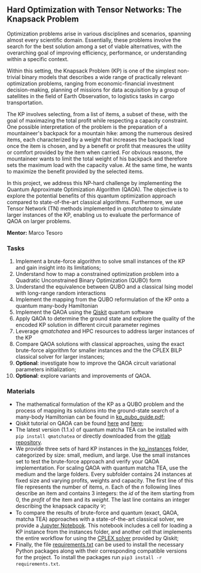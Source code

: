 ## Hard Optimization with Tensor Networks: The Knapsack Problem

Optimization problems arise in various disciplines and scenarios, spanning almost every scientific domain. Essentially, these problems involve the search for the best solution among a set of viable alternatives, with the overarching goal of improving efficiency, performance, or understanding within a specific context.

Within this setting, the Knapsack Problem (KP) is one of the simplest non-trivial binary models that describes a wide range of practically relevant optimization problems, ranging from economic-financial investment decision-making, planning of missions for data acquisition by a group of satellites in the field of Earth Observation, to logistics tasks in cargo transportation.

The KP involves selecting, from a list of items, a subset of these, with the goal of maximazing the total profit while respecting a capacity constraint. One possible interpretation of the problem is the preparation of a mountaineer's backpack for a mountain hike: among the numerous desired items, each characterized by a weight that increases the backpack load once the item is chosen, and by a benefit or profit that measures the utility or comfort provided by the item when carried. For obvious reasons, the mountaineer wants to limit the total weight of his backpack and therefore sets the maximum load with the capacity value. At the same time, he wants to maximize the benefit provided by the selected items.

In this project, we address this NP-hard challenge by implementing the Quantum Approximate Optimization Algorithm (QAOA). The objective is to explore the potential benefits of this quantum optimization approach compared to state-of-the-art classical algorithms. Furthermore, we use Tensor Network (TN) methods implemented in *qmatchatea* to simulate larger instances of the KP, enabling us to evaluate the performance of QAOA on larger problems.

**Mentor:** Marco Tesoro

### Tasks

1) Implement a brute-force algorithm to solve small instances of the KP and gain insight into its limitations;
2) Understand how to map a constrained optimization problem into a Quadratic Unconstrained Binary Optimization (QUBO) form
3) Understand the equivalence between QUBO and a classical Ising model with long-range random interactions
4) Implement the mapping from the QUBO reformulation of the KP onto a quantum many-body Hamiltonian
5) Implement the QAOA using the [Qiskit](https://docs.quantum.ibm.com/api/qiskit/0.45) quantum software
6) Apply QAOA to determine the ground state and explore the quality of the encoded KP solution in different circuit parameter regimes
7) Leverage *qmatchatea* and HPC resources to address larger instances of the KP
8) Compare QAOA solutions with classical approaches, using the exact brute-force algorithm for smaller instances and the the CPLEX BILP classical solver for larger instances;
9) **Optional**: investigate how to improve the QAOA circuit variational parameters initialization;
10) **Optional**: explore variants and improvements of QAOA.

### Materials

- The mathematical formulation of the KP as a QUBO problem and the process of mapping its solutions into the ground-state search of a many-body Hamiltonian can be found in [kp_qubo_guide.pdf](kp_qubo_guide.pdf);
- Qiskit tutorial on QAOA can be found [here](https://qiskit-rigetti.readthedocs.io/en/v0.4.1/examples/qaoa_qiskit.html) and [here](https://learning.quantum.ibm.com/tutorial/quantum-approximate-optimization-algorithm);
- The latest version (1.1.x) of quantum matcha TEA can be installed with `pip install qmatchatea` or directly downloaded from the [gitlab repository](https://baltig.infn.it/quantum_matcha_tea/py_api_quantum_matcha_tea).
- We provide three sets of hard KP instances in the [kp_instances](kp_instances) folder, categorized by size: small, medium, and large. Use the small instances set to test the brute-force approach and verify your QAOA implementation. For scaling QAOA with quantum matcha TEA, use the medium and the large folders. Every subfolder contains 24 instances at fixed size and varying profits, weights and capacity. The first line of this file represents the number of items, $n$. Each of the $n$ following lines describe an item and contains $3$ integers: the <em>id</em> of the item starting from $0$, the <em>profit</em> of the item and its <em>weight</em>. The last line contains an integer describing the knapsack capacity $\mathcal{C}$;
- To compare the results of brute-force and quantum (exact, QAOA, matcha TEA) approaches with a state-of-the-art classical solver, we provide a [Jupyter Notebook](benchmarking.ipynb). This notebook includes a cell for loading a KP instance from the instances folder, and another cell that implements the entire workflow for using the [CPLEX solver](https://docs.quantum.ibm.com/api/qiskit/0.24/qiskit.optimization.algorithms.CplexOptimizer) provided by Qiskit;
- Finally, the file [requirements.txt](requirements.txt) can be used to install the necessary Python packages along with their corresponding compatible versions for the project. To install the packages run `pip3 install -r requirements.txt`.
